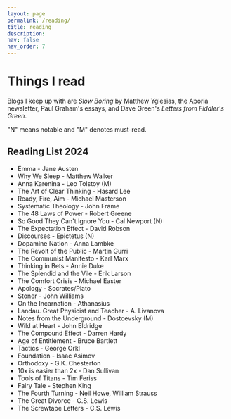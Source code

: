 ```yaml
---
layout: page
permalink: /reading/
title: reading
description: 
nav: false
nav_order: 7
---
```


# Things I read
Blogs I keep up with are *Slow Boring* by Matthew Yglesias, the Aporia newsletter, Paul Graham's essays, and Dave Green's *Letters from Fiddler's Green*. 

"N" means notable and "M" denotes must-read. 
## Reading List 2024
- Emma - Jane Austen
- Why We Sleep - Matthew Walker
- Anna Karenina - Leo Tolstoy (M)
- The Art of Clear Thinking - Hasard Lee
- Ready, Fire, Aim - Michael Masterson
- Systematic Theology - John Frame
- The 48 Laws of Power - Robert Greene
- So Good They Can't Ignore You - Cal Newport (N)
- The Expectation Effect - David Robson
- Discourses - Epictetus (N)
- Dopamine Nation - Anna Lambke
- The Revolt of the Public - Martin Gurri
- The Communist Manifesto - Karl Marx
- Thinking in Bets - Annie Duke
- The Splendid and the Vile - Erik Larson
- The Comfort Crisis - Michael Easter
- Apology - Socrates/Plato
- Stoner - John Williams
- On the Incarnation - Athanasius
- Landau. Great Physicist and Teacher - A. Livanova
- Notes from the Underground - Dostoevsky (M)
- Wild at Heart - John Eldridge
- The Compound Effect - Darren Hardy
- Age of Entitlement - Bruce Bartlett
- Tactics - George Orkl
- Foundation - Isaac Asimov
- Orthodoxy - G.K. Chesterton
- 10x is easier than 2x - Dan Sullivan
- Tools of Titans - Tim Feriss
- Fairy Tale - Stephen King
- The Fourth Turning - Neil Howe, William Strauss
- The Great Divorce - C.S. Lewis
- The Screwtape Letters - C.S. Lewis
